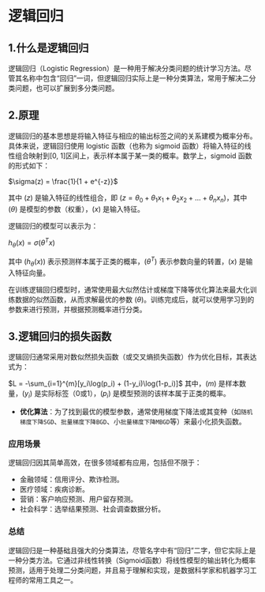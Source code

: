 # 逻辑回归

## 1.什么是逻辑回归
逻辑回归（Logistic Regression）是一种用于解决分类问题的统计学习方法。尽管其名称中包含“回归”一词，但逻辑回归实际上是一种分类算法，常用于解决二分类问题，也可以扩展到多分类问题。

## 2.原理

逻辑回归的基本思想是将输入特征与相应的输出标签之间的关系建模为概率分布。具体来说，逻辑回归使用 logistic 函数（也称为 sigmoid 函数）将输入特征的线性组合映射到[0, 1]区间上，表示样本属于某一类的概率。数学上，sigmoid 函数的形式如下：

$\sigma(z) = \frac{1}{1 + e^{-z}}$

其中 $( z )$ 是输入特征的线性组合，即 $( z = \theta_0 + \theta_1x_1 + \theta_2x_2 + \ldots + \theta_nx_n )$，其中 $( \theta )$ 是模型的参数（权重），$( x )$ 是输入特征。

逻辑回归的模型可以表示为：

$h_{\theta}(x) = \sigma(\theta^T x)$

其中 $( h_{\theta}(x) )$ 表示预测样本属于正类的概率，$( \theta^T )$ 表示参数向量的转置，$( x )$ 是输入特征向量。

在训练逻辑回归模型时，通常使用最大似然估计或梯度下降等优化算法来最大化训练数据的似然函数，从而求解最优的参数 $( \theta )$。训练完成后，就可以使用学习到的参数来进行预测，并根据预测概率进行分类。

## 3.逻辑回归的损失函数

逻辑回归通常采用对数似然损失函数（或交叉熵损失函数）作为优化目标，其表达式为：

  $L = -\sum_{i=1}^{m}[y_i\log(p_i) + (1-y_i)\log(1-p_i)]$
  其中，$(m)$ 是样本数量，$(y_i)$ 是实际标签（0或1），$(p_i)$ 是模型预测的该样本属于正类的概率。

- **优化算法**：为了找到最优的模型参数，通常使用梯度下降法或其变种（如`随机梯度下降SGD`、`批量梯度下降BGD`、小`批量梯度下降MBGD`等）来最小化损失函数。

### 应用场景

逻辑回归因其简单高效，在很多领域都有应用，包括但不限于：
- 金融领域：信用评分、欺诈检测。
- 医疗领域：疾病诊断。
- 营销：客户响应预测、用户留存预测。
- 社会科学：选举结果预测、社会调查数据分析。

### 总结

逻辑回归是一种基础且强大的分类算法，尽管名字中有“回归”二字，但它实际上是一种分类方法。它通过非线性转换（Sigmoid函数）将线性模型的输出转化为概率预测，适用于处理二分类问题，并且易于理解和实现，是数据科学家和机器学习工程师的常用工具之一。
